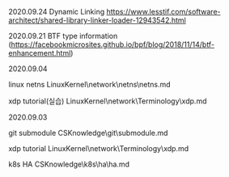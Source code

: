 2020.09.24
Dynamic Linking
https://www.lesstif.com/software-architect/shared-library-linker-loader-12943542.html



2020.09.21
BTF type information (https://facebookmicrosites.github.io/bpf/blog/2018/11/14/btf-enhancement.html)



2020.09.04

linux netns
LinuxKernel\network\netns\netns.md

xdp tutorial(실습)
LinuxKernel\network\Terminology\xdp.md



2020.09.03

git submodule
CSKnowledge\git\submodule.md

xdp tutorial
LinuxKernel\network\Terminology\xdp.md

k8s HA
CSKnowledge\k8s\ha\ha.md